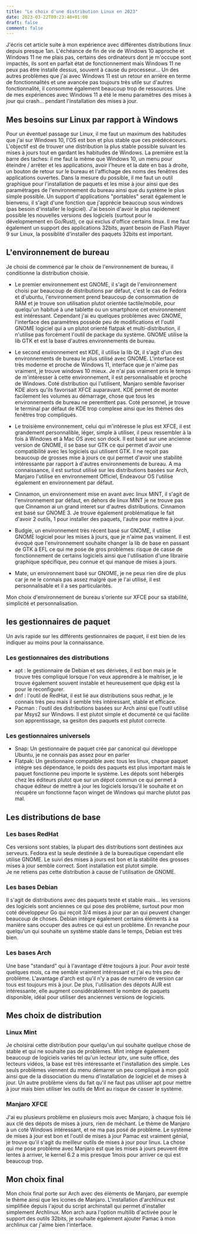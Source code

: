 ```yaml
---
title: "Le choix d'une distribution Linux en 2023"
date: 2023-03-22T09:23:48+01:00
draft: false
comment: false
---
```


J'écris cet article suite à mon expérience avec différentes distributions linux depuis presque 1an. L'échéance de fin de vie de Windows 10 approche et Windows 11 ne me plais pas, certains des ordinateurs dont je m'occupe sont impactés, ils sont en parfait état de fonctionnement mais Windows 11 ne peux pas être installé dessus, souvent à cause du processeur... Un des autres problèmes que j'ai avec Windows 11 est un retour en arrière en terme de fonctionnalités et une avancée pas toujours très utile sur d'autres fonctionnalité, il consomme également beaucoup trop de ressources. Une de mes expériences avec Windows 11 a été le menu paramètres des mises à jour qui crash... pendant l'installation des mises à jour.

## Mes besoins sur Linux par rapport à Windows

Pour un éventuel passage sur Linux, il me faut un maximum des habitudes que j'ai sur Windows 10, l'OS est bon et plus stable que ces prédécéceurs. L'objectif est de trouver une distribution la plus stable possible suivant les mises à jours tout en gardant les habitudes de Windows. La première est la barre des taches: il me faut la même que Windows 10, un menu pour éteindre / arrêter et les applications, avoir l'heure et la date en bas à droite, un bouton de retour sur le bureau et l'affichage des noms des fenêtres des applications ouvertes. Dans la mesure du possible, il me faut un outil graphique pour l'installation de paquets et les mise à jour ainsi que des paramétrages de l'environnement du bureau ainsi que du système le plus simple possible. Un support d'applications "portables" serait également le bienvenu, il s'agit d'une fonction que j'apprécie beaucoup sous windows (pas besoin d'installer le logiciel). J'ai besoin d'avoir le plus rapidement possible les nouvelles versions des logiciels (surtout pour le dévelopmement en Go/Rust), ce qui exclus d'office certains linux. Il me faut également un support des applications 32bits, ayant besoin de Flash Player 9 sur Linux, la possiblité d'installer des paquets 32bits est important.


## L'environnement de bureau

Je choisi de commencé par le choix de l'environnement de bureau, il conditionne la distribution choisie.  

- Le premier environnement est GNOME, il s'agit de l'environnement choisi par beaucoup de distributions par défaut, c'est le cas de Fedora et d'ubuntu, l'environnement prend beaucoup de consommation de RAM et je trouve son utilisation plutot orientée tactile/mobile, pour quelqu'un habitué à une tablette ou un smartphone cet environnement est intéressant. Cependant j'ai eu quelques problèmes avec GNOME, l'interface des paramètres possède peu de modifications et l'outil GNOME logiciel qui a un plutot orienté flatpak et multi-distribution, il n'utilise pas forcément l'outil de package du système. GNOME utilise la lib GTK et est la base d'autres environnements de bureau.  

- Le second environnement est KDE, il utilise la lib Qt, il s'agit d'un des environnements de bureau le plus utilisé avec GNOME. L'interface est très moderne et proche de Windows 11, interface que je n'aime pas vraiment, je trouve windows 10 mieux. Je n'ai pas vraiment pris le temps de m'intéresser à cette environnement, il est personnalisable et proche de Windows. Coté distribution qui l'utilisent, Manjaro semble favoriser KDE alors qu'ils favorisait XFCE auparavant. KDE permet de monter facilement les volumes au démarrage, chose que tous les environnements de bureau ne peremttent pas. Coté personnel, je trouve le terminal par défaut de KDE trop complexe ainsi que les thèmes des fenêtres trop compliqués.  

- Le troisième environnement, celui qui m'intéresse le plus est XFCE, il est grandement personnalible, léger, simple à utiliser, il peux ressembler à la fois à Windows et à Mac OS avec son dock. Il est basé sur une ancienne version de GNOME, il se base sur GTK ce qui permet d'avoir une compatibilité avec les logiciels qui utilisent GTK. Il ne reçoit pas beaucoup de grosses mise à jours ce qui permet d'avoir une stabilité intéressante par rapport à d'autres environnements de bureau. A ma connaissance, il est surtout utilisé sur les distributions basées sur Arch, Manjaro l'utilise en environnement Officiel, Endeavour OS l'utilise également en environnement par défaut.  

- Cinnamon, un environnement mise en avant avec linux MINT, il s'agit de l'environnement par défaut, en dehors de linux MINT je ne trouve pas que Cinnamon ai un grand interet sur d'autres distributions. Cinnamon est basé sur GNOME 3. Je trouve également problématique le fait d'avoir 2 outils, 1 pour installer des paquets, l'autre pour mettre à jour.  

- Budgie, un environnement très récent basé sur GNOME, il utilise GNOME logiciel pour les mises à jours, que je n'aime pas vraiment. Il est évoqué que l'environnement souhaite changer la lib de base en passant de GTK à EFL ce qui me pose de gros problèmes: risque de casse de fonctionnement de certains logiciels ainsi que l'utilisation d'une librairie graphique spécifique, peu connue et qui manque de mises à jours.  

- Mate, un environnement basé sur GNOME, je ne peux rien dire de plus car je ne le connais pas assez malgré que je l'ai utilisé, il est personnalisable et il a ses particularités.  

Mon choix d'environnement de bureau s'oriente sur XFCE pour sa stabilité, simplicité et personnalisation.  

## les gestionnaires de paquet

Un avis rapide sur les différents gestionnaires de paquet, il est bien de les indiquer au moins pour la connaissance.  

### Les gestionnaires des distributions

- apt : le gestionnaire de Debian et ses dérivées, il est bon mais je le trouve très compliqué lorsque l'on veux apprendre à le maitriser, je le trouve également souvent instable et heureusement que dpkg est la pour le reconfigurer.
- dnf : l'outil de RedHat, il est lié aux distributions sous redhat, je le connais très peu mais il semble très intéressant, stable et efficace.
- Pacman : l'outil des distributions basées sur Arch ainsi que l'outil utilisé par Msys2 sur Windows. Il est plutot simple et documenté ce qui facilite son apprentissage, sa gesiton des paquets est plutot correcte.

### Les gestionnaires universels

- Snap: Un gestionnaire de paquet crée par canonical qui développe Ubuntu, je ne connais pas assez pour en parler
- Flatpak: Un gestionnaire compatible avec tous les linux, chaque paquet intègre ses dépendance, le poids des paquets est plus important mais le paquet fonctionne peu importe le système. Les dépots sont hébergés chez les éditeurs plutot que sur un dépot commun ce qui permet à chaque éditeur de mettre à jour les logiciels lorsqu'il le souhaite et on récupère un fonctionne façon winget de Windows qui marche plutot pas mal.

## Les distributions de base

### Les bases RedHat

Ces versions sont stables, la plupart des distributions sont destinées aux serveurs. Fedora est la seule destinée à de la bureautique cependant elle utilise GNOME. Le suivi des mises à jours est bon et la stabilité des grosses mises à jour semble correct. Sont installation est plutot simple.  
Je ne retiens pas cette distribution à cause de l'utilisation de GNOME.

### Les bases Debian

Il s'agit de distributions avec des paquets testé et stable mais... les versions des logiciels sont anciennes ce qui pose des problème, surtout pour mon coté développeur Go qui reçoit 3/4 mises à jour par an qui peuvent changer beaucoup de choses. Debian intègre également certains éléments à sa manière sans occuper des autres ce qui est un problème. En revanche pour quelqu'un qui souhaite un système stable dans le temps, Debian est très bien.

### Les bases Arch

Une base "standard" qui à l'avantage d'être toujours à jour. Pour avoir testé quelques mois, ca me semble vraiment intéressant et j'ai eu très peu de problème. L'avantage d'arch est qu'il n'y a pas de numéro de version car tous est toujours mis à jour. De plus, l'utilisation des dépots AUR est intéressante, elle augment considérablement le nombre de paquets disponible, idéal pour utiliser des anciennes versions de logiciels.

## Mes choix de distribution

### Linux Mint

Je choisirai cette distribution pour quelqu'un qui souhaite quelque chose de stable et qui ne souhaite pas de problèmes. Mint intègre également beaucoup de logiciels variés tel qu'un lecteur iptv, une suite office, des lecteurs vidéos, la base est très intéressante et l'installation des simple. Les seuls problèmes viennent du menu démarrer un peu compliqué à mon goût ainsi que de la dissociation du menu d'installation de logiciel et de mises à jour. Un autre problème viens du fait qu'il ne faut pas utiliser apt pour mettre à jour mais bien utiliser les outils de Mint au risque de casser le système.

### Manjaro XFCE

J'ai eu plusieurs problème en plusieurs mois avec Manjaro, à chaque fois lié aux clé des dépots de mises à jours, rien de méchant. Le thème de Manjaro à un coté Windows intéressant, et ne ma pas posé de problème. Le système de mises à jour est bon et l'outil de mises à jour Pamac est vraiment génial, je trouve qu'il s'agit du meilleur outils de mises à jour pour linux. La chose qui me pose problème avec Manjaro est que les mises à jours peuvent être lentes à arriver, le kernel 6.2 a mis presque 1mois pour arriver ce qui est beaucoup trop.

## Mon choix final

Mon choix final porte sur Arch avec des éléments de Manjaro, par exemple le thème ainsi que les icones de Manjaro. L'installation d'archlinux est simplifiée depuis l'ajout du script archinstall qui permet d'installer simplement Archlinux. Mon arch aura l'option multilib d'activée pour le support des outils 32bits, je souhaite également ajouter Pamac à mon archlinux car j'aime bien l'interface.
